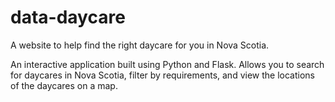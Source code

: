 # data-daycare
A website to help find the right daycare for you in Nova Scotia. 

An interactive application built using Python and Flask. Allows you to search for daycares in Nova Scotia, filter by requirements, and view the locations of the daycares on a map.
